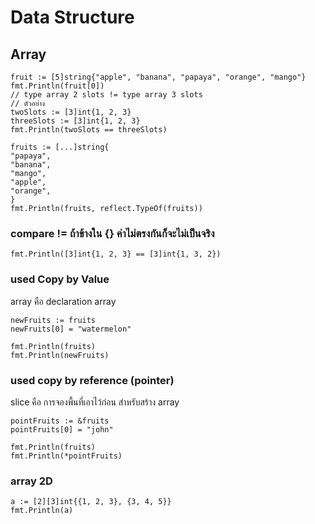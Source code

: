 # Data Structure

## Array

    fruit := [5]string{"apple", "banana", "papaya", "orange", "mango"}
    fmt.Println(fruit[0])
    // type array 2 slots != type array 3 slots
    // ตัวอย่าง
    twoSlots := [3]int{1, 2, 3}
    threeSlots := [3]int{1, 2, 3}
    fmt.Println(twoSlots == threeSlots)

    fruits := [...]string{
    "papaya",
    "banana",
    "mango",
    "apple",
    "orange",
    }
    fmt.Println(fruits, reflect.TypeOf(fruits))

### compare != ถ้าข้างใน {} ค่าไม่ตรงกันก็จะไม่เป็นจริง

    fmt.Println([3]int{1, 2, 3} == [3]int{1, 3, 2})

### used Copy by Value

array คือ declaration array

    newFruits := fruits
    newFruits[0] = "watermelon"

    fmt.Println(fruits)
    fmt.Println(newFruits)

### used copy by reference (pointer)

slice คือ การจองพื้นที่เอาไว้ก่อน สำหรับสร้าง array

    pointFruits := &fruits
    pointFruits[0] = "john"

    fmt.Println(fruits)
    fmt.Println(*pointFruits)

### array 2D

    a := [2][3]int{{1, 2, 3}, {3, 4, 5}}
    fmt.Println(a)
